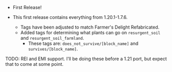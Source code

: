 - First Release!
    
- This first release contains everything from 1.20.1-1.7.6.
  - Tags have been adjusted to match Farmer's Delight Refabricated.
  - Added tags for determining what plants can go on `resurgent_soil` and `resurgent_soil_farmland`.
    - These tags are: `does_not_survive/[block_name]` and `survives/[block_name]`.

TODO: REI and EMI support. I'll be doing these before a 1.21 port, but expect that to come at some point.